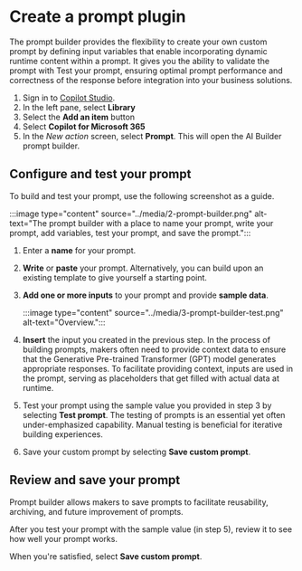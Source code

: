# Create a prompt plugin

The prompt builder provides the flexibility to create your own custom prompt by defining input variables that enable incorporating dynamic runtime content within a prompt. It gives you the ability to validate the prompt with Test your prompt, ensuring optimal prompt performance and correctness of the response before integration into your business solutions.

1. Sign in to [Copilot Studio](https://copilotstudio.microsoft.com).
1. In the left pane, select **Library**
1. Select the **Add an item** button
1. Select **Copilot for Microsoft 365**
1. In the *New action* screen, select **Prompt**. This will open the AI Builder prompt builder.

## Configure and test your prompt

To build and test your prompt, use the following screenshot as a guide.

:::image type="content" source="../media/2-prompt-builder.png" alt-text="The prompt builder with a place to name your prompt, write your prompt, add variables, test your prompt, and save the prompt.":::

1. Enter a **name** for your prompt.
1. **Write** or **paste** your prompt.
Alternatively, you can build upon an existing template to give yourself a starting point.
1. **Add one or more inputs** to your prompt and provide **sample data**.

    :::image type="content" source="../media/3-prompt-builder-test.png" alt-text="Overview.":::

1. **Insert** the input you created in the previous step.
In the process of building prompts, makers often need to provide context data to ensure that the Generative Pre-trained Transformer (GPT) model generates appropriate responses. To facilitate providing context, inputs are used in the prompt, serving as placeholders that get filled with actual data at runtime.
1. Test your prompt using the sample value you provided in step 3 by selecting **Test prompt**.
The testing of prompts is an essential yet often under-emphasized capability. Manual testing is beneficial for iterative building experiences.
1. Save your custom prompt by selecting **Save custom prompt**.

## Review and save your prompt

Prompt builder allows makers to save prompts to facilitate reusability, archiving, and future improvement of prompts.

After you test your prompt with the sample value (in step 5), review it to see how well your prompt works.

When you're satisfied, select **Save custom prompt**.
